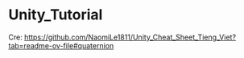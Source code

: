 # Unity_Tutorial
Cre: https://github.com/NaomiLe1811/Unity_Cheat_Sheet_Tieng_Viet?tab=readme-ov-file#quaternion
